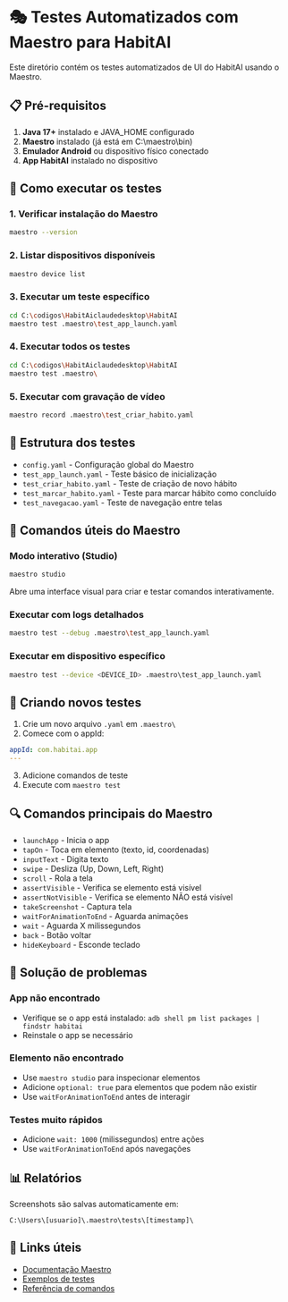 # 🎭 Testes Automatizados com Maestro para HabitAI

Este diretório contém os testes automatizados de UI do HabitAI usando o Maestro.

## 📋 Pré-requisitos

1. **Java 17+** instalado e JAVA_HOME configurado
2. **Maestro** instalado (já está em C:\maestro\bin\)
3. **Emulador Android** ou dispositivo físico conectado
4. **App HabitAI** instalado no dispositivo

## 🚀 Como executar os testes

### 1. Verificar instalação do Maestro
```bash
maestro --version
```

### 2. Listar dispositivos disponíveis
```bash
maestro device list
```

### 3. Executar um teste específico
```bash
cd C:\codigos\HabitAiclaudedesktop\HabitAI
maestro test .maestro\test_app_launch.yaml
```

### 4. Executar todos os testes
```bash
cd C:\codigos\HabitAiclaudedesktop\HabitAI
maestro test .maestro\
```

### 5. Executar com gravação de vídeo
```bash
maestro record .maestro\test_criar_habito.yaml
```

## 📁 Estrutura dos testes

- `config.yaml` - Configuração global do Maestro
- `test_app_launch.yaml` - Teste básico de inicialização
- `test_criar_habito.yaml` - Teste de criação de novo hábito
- `test_marcar_habito.yaml` - Teste para marcar hábito como concluído
- `test_navegacao.yaml` - Teste de navegação entre telas

## 🎯 Comandos úteis do Maestro

### Modo interativo (Studio)
```bash
maestro studio
```
Abre uma interface visual para criar e testar comandos interativamente.

### Executar com logs detalhados
```bash
maestro test --debug .maestro\test_app_launch.yaml
```

### Executar em dispositivo específico
```bash
maestro test --device <DEVICE_ID> .maestro\test_app_launch.yaml
```

## 📝 Criando novos testes

1. Crie um novo arquivo `.yaml` em `.maestro\`
2. Comece com o appId:
```yaml
appId: com.habitai.app
---
```
3. Adicione comandos de teste
4. Execute com `maestro test`

## 🔍 Comandos principais do Maestro

- `launchApp` - Inicia o app
- `tapOn` - Toca em elemento (texto, id, coordenadas)
- `inputText` - Digita texto
- `swipe` - Desliza (Up, Down, Left, Right)
- `scroll` - Rola a tela
- `assertVisible` - Verifica se elemento está visível
- `assertNotVisible` - Verifica se elemento NÃO está visível
- `takeScreenshot` - Captura tela
- `waitForAnimationToEnd` - Aguarda animações
- `wait` - Aguarda X milissegundos
- `back` - Botão voltar
- `hideKeyboard` - Esconde teclado

## 🐛 Solução de problemas

### App não encontrado
- Verifique se o app está instalado: `adb shell pm list packages | findstr habitai`
- Reinstale o app se necessário

### Elemento não encontrado
- Use `maestro studio` para inspecionar elementos
- Adicione `optional: true` para elementos que podem não existir
- Use `waitForAnimationToEnd` antes de interagir

### Testes muito rápidos
- Adicione `wait: 1000` (milissegundos) entre ações
- Use `waitForAnimationToEnd` após navegações

## 📊 Relatórios

Screenshots são salvas automaticamente em:
```
C:\Users\[usuario]\.maestro\tests\[timestamp]\
```

## 🔗 Links úteis

- [Documentação Maestro](https://maestro.mobile.dev/)
- [Exemplos de testes](https://github.com/mobile-dev-inc/maestro/tree/main/examples)
- [Referência de comandos](https://maestro.mobile.dev/reference)

